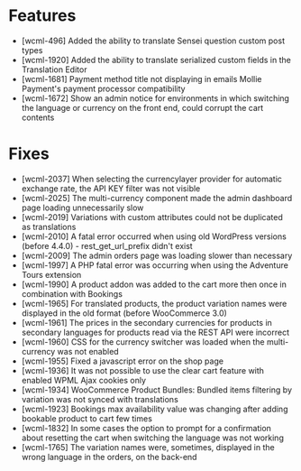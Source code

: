 # Features
* [wcml-496] Added the ability to translate Sensei question custom post types
* [wcml-1920] Added the ability to translate serialized custom fields in the Translation Editor
* [wcml-1681] Payment method title not displaying in emails Mollie Payment's payment processor compatibility
* [wcml-1672] Show an admin notice for environments in which switching the language or currency on the front end, could corrupt the cart contents

# Fixes
* [wcml-2037] When selecting the currencylayer provider for automatic exchange rate, the API KEY filter was not visible
* [wcml-2025] The multi-currency component made the admin dashboard page loading unnecessarily slow
* [wcml-2019] Variations with custom attributes could not be duplicated as translations
* [wcml-2010] A fatal error occurred when using old WordPress versions (before 4.4.0) - rest_get_url_prefix didn't exist
* [wcml-2009] The admin orders page was loading slower than necessary
* [wcml-1997] A PHP fatal error was occurring when using the Adventure Tours extension
* [wcml-1990] A product addon was added to the cart more then once in combination with Bookings
* [wcml-1965] For translated products, the product variation names were displayed in the old format (before WooCommerce 3.0)
* [wcml-1961] The prices in the secondary currencies for products in secondary languages for products read via the REST API were incorrect
* [wcml-1960] CSS for the currency switcher was loaded when the multi-currency was not enabled
* [wcml-1955] Fixed a javascript error on the shop page
* [wcml-1936] It was not possible to use the clear cart feature with enabled WPML Ajax cookies only
* [wcml-1934] WooCommerce Product Bundles: Bundled items filtering by variation was not synced with translations
* [wcml-1923] Bookings max availability value was changing after adding bookable product to cart few times
* [wcml-1832] In some cases the option to prompt for a confirmation about resetting the cart when switching the language was not working
* [wcml-1765] The variation names were, sometimes, displayed in the wrong language in the orders, on the back-end